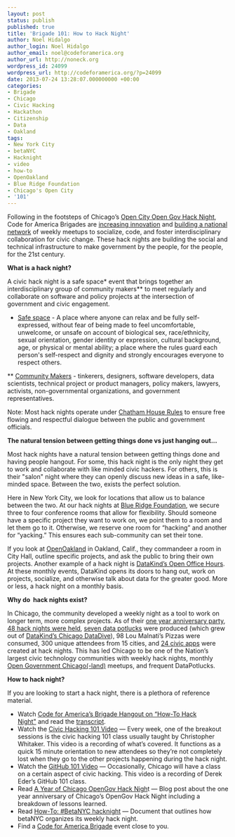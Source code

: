 ```yaml
---
layout: post
status: publish
published: true
title: 'Brigade 101: How to Hack Night'
author: Noel Hidalgo
author_login: Noel Hidalgo
author_email: noel@codeforamerica.org
author_url: http://noneck.org
wordpress_id: 24099
wordpress_url: http://codeforamerica.org/?p=24099
date: 2013-07-24 13:28:07.000000000 +00:00
categories:
- Brigade
- Chicago
- Civic Hacking
- Hackathon
- Citizenship
- Data
- Oakland
tags:
- New York City
- betaNYC
- Hacknight
- video
- how-to
- OpenOakland
- Blue Ridge Foundation
- Chicago's Open City
- '101'
---
```

Following in the footsteps of Chicago’s <a href="http://opengovhacknight.eventbrite.com/">Open City Open Gov Hack Night</a>, Code for America Brigades are <a href="http://www.smashingmagazine.com/2010/07/08/hack-nights/">increasing innovation</a> and <a href="http://brigade.codeforamerica.org/pages/events.html.haml">building a national network</a> of weekly meetups to socialize, code, and foster interdisciplinary collaboration for civic change. These hack nights are building the social and technical infrastructure to make government by the people, for the people, for the 21st century.

<strong>What is a hack night?</strong>

A civic hack night is a safe space* event that brings together an interdisciplinary group of community makers** to meet regularly and collaborate on software and policy projects at the intersection of government and civic engagement.

* <a href="http://en.wikipedia.org/wiki/Safe-space">Safe space</a> - A place where anyone can relax and be fully self-expressed, without fear of being made to feel uncomfortable, unwelcome, or unsafe on account of biological sex, race/ethnicity, sexual orientation, gender identity or expression, cultural background, age, or physical or mental ability; a place where the rules guard each person's self-respect and dignity and strongly encourages everyone to respect others.

** <a href="http://en.wikipedia.org/wiki/Maker_culture">Community Makers</a> - tinkerers, designers, software developers, data scientists, technical project or product managers, policy makers, lawyers, activists, non-governmental organizations, and government representatives.

Note: Most hack nights operate under <a href="http://en.wikipedia.org/wiki/Chatham_House_Rule">Chatham House Rules</a> to ensure free flowing and respectful dialogue between the public and government officials.

<strong>The natural tension between getting things done vs just hanging out...</strong>

Most hack nights have a natural tension between getting things done and having people hangout. For some, this hack night is the only night they get to work and collaborate with like minded civic hackers. For others, this is their "salon" night where they can openly discuss new ideas in a safe, like-minded space. Between the two, exists the perfect solution.

Here in New York City, we look for locations that allow us to balance between the two. At our hack nights at <a href="http://brfny.org/">Blue Ridge Foundation</a>, we secure three to four conference rooms that allow for flexibility. Should someone have a specific project they want to work on, we point them to a room and let them go to it. Otherwise, we reserve one room for “hacking” and another for “yacking.” This ensures each sub-community can set their tone.

If you look at <a href="http://www.meetup.com/OpenOakland/">OpenOakland</a> in Oakland, Calif., they commandeer a room in City Hall, outline specific projects, and ask the public to bring their own projects. Another example of a hack night is <a href="http://www.meetup.com/DataKind-NYC/">DataKind’s Open Office Hours</a>. At these monthly events, DataKind opens its doors to hang out, work on projects, socialize, and otherwise talk about data for the greater good. More or less, a hack night on a monthly basis.

<strong>Why do  hack nights exist?</strong>

In Chicago, the community developed a weekly night as a tool to work on longer term, more complex projects. As of their <a href="http://www.smartchicagocollaborative.org/opengov-hack-night-1-year-anniversary/">one year anniversary party</a>, <a href="http://opengovhacknight.eventbrite.com/">48 hack nights were held</a>, <a href="http://www.meetup.com/DataPotluck/">seven data potlucks</a> were produced (which grew out of <a href="http://datakind.org/events/chicago-datadive/">DataKind’s Chicago DataDive</a>), 98 Lou Malnati’s Pizzas were consumed, 300 unique attendees from 15 cities, and <a href="http://opencityapps.org/">24 civic apps</a> were created at hack nights. This has led Chicago to be one of the Nation’s largest civic technology communities with weekly hack nights, monthly <a href="http://www.meetup.com/OpenGovChicago/">Open Government Chicago(-land)</a> meetups, and frequent DataPotlucks.

<strong>How to hack night?</strong>

If you are looking to start a hack night, there is a plethora of reference material.
<ul>
	<li>Watch <a href="http://codeforamerica.org/brigade06-27-2013/">Code for America’s Brigade Hangout on “How-To Hack Night"</a> and read the <a href="https://docs.google.com/document/d/1hMn0-468S7j5Rd5En6Sk2IazvdmorBYSdJGB3dfR52I/edit?usp=sharing">transcript</a>.</li>
	<li>Watch the <a href="http://www.youtube.com/watch?v=wH6LnW_qjeI">Civic Hacking 101 Video</a> &mdash; Every week, one of the breakout sessions is the civic hacking 101 class usually taught by Christopher Whitaker. This video is a recording of what’s covered. It functions as a quick 15 minute orientation to new attendees so they’re not completely lost when they go to the other projects happening during the hack night.</li>
	<li>Watch the <a href="http://www.youtube.com/watch?v=ZxabbwjcuIE">GitHub 101 Video</a> &mdash; Occasionally, Chicago will have a class on a certain aspect of civic hacking. This video is a recording of Derek Eder’s GitHub 101 class.</li>
	<li>Read <a href="http://www.smartchicagocollaborative.org/opengov-hack-night-1-year-anniversary/">A Year of Chicago OpenGov Hack Nigh</a>t &mdash; Blog post about the one year anniversary of Chicago’s OpenGov Hack Night including a breakdown of lessons learned.</li>
	<li>Read <a href="https://docs.google.com/document/d/1yDQ3bY6Py-Pxpyzjfon8milTqaT116x0pZb2ZKaWkDg/edit?usp=sharing">How-To: #BetaNYC hacknight</a> &mdash; Document that outlines how betaNYC organizes its weekly hack night.</li>
	<li>Find a <a href="http://brigade.codeforamerica.org/pages/events.html.haml">Code for America Brigade</a> event close to you.</li>
</ul>
